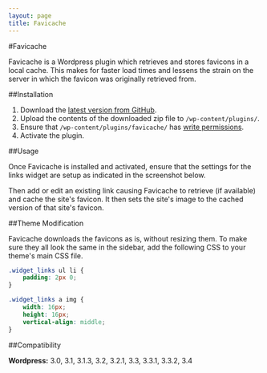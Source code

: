 ```yaml
---
layout: page
title: Favicache
---
```


#Favicache

Favicache is a Wordpress plugin which retrieves and stores favicons in a local cache. This makes for faster load times and lessens the strain on the server in which the favicon was originally retrieved from.

##Installation

1. Download the [latest version from GitHub](http://github.com/neogeek/favicache/).
2. Upload the contents of the downloaded zip file to `/wp-content/plugins/`.
3. Ensure that `/wp-content/plugins/favicache/` has [write permissions](http://codex.wordpress.org/Make_a_Directory_Writable).
4. Activate the plugin.

##Usage

Once Favicache is installed and activated, ensure that the settings for the links widget are setup as indicated in the screenshot below.

Then add or edit an existing link causing Favicache to retrieve (if available) and cache the site's favicon. It then sets the site's image to the cached version of that site's favicon.

##Theme Modification

Favicache downloads the favicons as is, without resizing them. To make sure they all look the same in the sidebar, add the following CSS to your theme's main CSS file.

```css
.widget_links ul li {
    padding: 2px 0;
}

.widget_links a img {
    width: 16px;
    height: 16px;
    vertical-align: middle;
}
```

##Compatibility

**Wordpress:** 3.0, 3.1, 3.1.3, 3.2, 3.2.1, 3.3, 3.3.1, 3.3.2, 3.4
